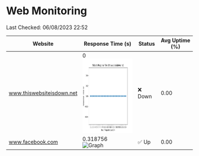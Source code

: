 # Web Monitoring

Last Checked: 06/08/2023 22:52

| Website | Response Time (s) | Status | Avg Uptime (%) |
|---------|-------------------|--------|----------------|
| www.thiswebsiteisdown.net | 0 <br> <img src="graph/thiswebsiteisdown.net.png" alt="Graph" width="200" height="200">  | ❌ Down | 0.00 |
| www.facebook.com | 0.318756 <br> <img src="graph/facebook.com.png" alt="Graph" width="200" height="200">  | ✅ Up | 0.00 |
